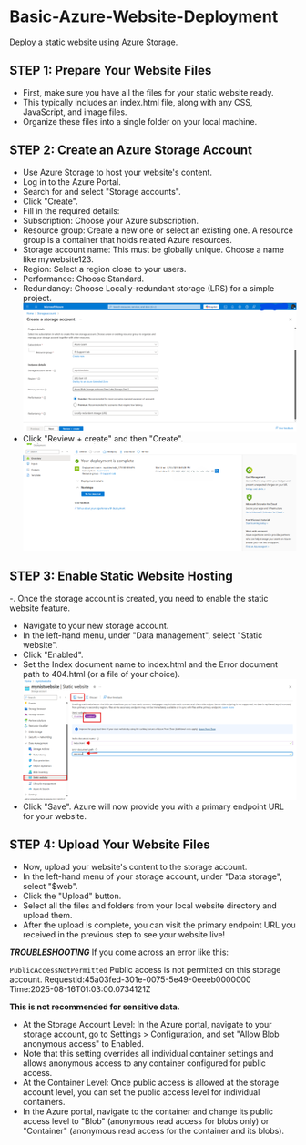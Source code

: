 # Basic-Azure-Website-Deployment
Deploy a static website using  Azure Storage.


## STEP 1: Prepare Your Website Files
- First, make sure you have all the files for your static website ready. 
- This typically includes an index.html file, along with any CSS, JavaScript, and image files. 
- Organize these files into a single folder on your local machine.  

## STEP 2: Create an Azure Storage Account
- Use Azure Storage to host your website's content.
- Log in to the Azure Portal.
- Search for and select "Storage accounts".
- Click "Create".
- Fill in the required details:
- Subscription: Choose your Azure subscription.
- Resource group: Create a new one or select an existing one. A resource group is a container that holds related Azure resources.
- Storage account name: This must be globally unique. Choose a name like mywebsite123.
- Region: Select a region close to your users.
- Performance: Choose Standard.
- Redundancy: Choose Locally-redundant storage (LRS) for a simple project.
![image alt](images/createAstorageAccount1.png)
- Click "Review + create" and then "Create".
![image alt](images/deploymentComplete.png)


## STEP 3: Enable Static Website Hosting
-. Once the storage account is created, you need to enable the static website feature.
- Navigate to your new storage account.
- In the left-hand menu, under "Data management", select "Static website".
- Click "Enabled".
- Set the Index document name to index.html and the Error document path to 404.html (or a file of your choice).
![image alt](images/enableStaticWebsite.png)
- Click "Save". Azure will now provide you with a primary endpoint URL for your website.

## STEP 4: Upload Your Website Files
- Now, upload your website's content to the storage account.
- In the left-hand menu of your storage account, under "Data storage", select "$web".
- Click the "Upload" button.
- Select all the files and folders from your local website directory and upload them.
- After the upload is complete, you can visit the primary endpoint URL you received in the previous step to see your website live!

***TROUBLESHOOTING***
If you come across an error like this:

<Error>
<Code>PublicAccessNotPermitted</Code>
<Message>Public access is not permitted on this storage account. RequestId:45a03fed-301e-0075-5e49-0eeeb0000000 Time:2025-08-16T01:03:00.0734121Z</Message>
</Error>

**This is not recommended for sensitive data.**
- At the Storage Account Level: In the Azure portal, navigate to your storage account, go to Settings > Configuration, and set "Allow Blob anonymous access" to Enabled. 
- Note that this setting overrides all individual container settings and allows anonymous access to any container configured for public access.
- At the Container Level: Once public access is allowed at the storage account level, you can set the public access level for individual containers.
- In the Azure portal, navigate to the container and change its public access level to "Blob" (anonymous read access for blobs only) or "Container" (anonymous read access for the container and its blobs).

